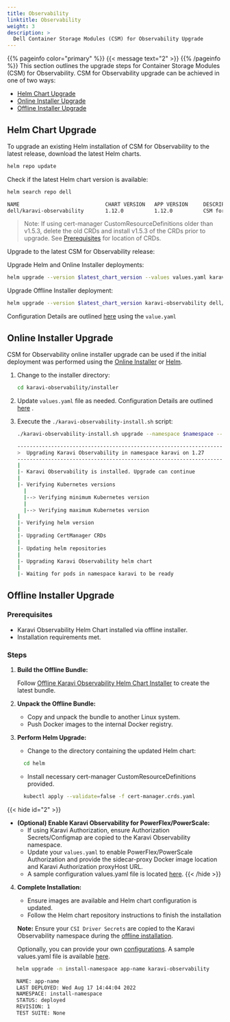 ```yaml
---
title: Observability
linktitle: Observability
weight: 3
description: >
  Dell Container Storage Modules (CSM) for Observability Upgrade
---
```

{{% pageinfo color="primary" %}}
{{< message text="2" >}}
{{% /pageinfo %}}
This section outlines the upgrade steps for Container Storage Modules (CSM) for Observability. CSM for Observability upgrade can be achieved in one of two ways:

- [Helm Chart Upgrade](../observability/#helm-chart-upgrade)
- [Online Installer Upgrade](../observability/#online-installer-upgrade)
- [Offline Installer Upgrade](../observability/#offline-installer-upgrade)


## Helm Chart Upgrade

<!--CSM for Observability Helm upgrade supports [Helm](v2/getting-started/installation/kubernetes/{{Var}}/helm/csm-modules/observability/#install-the-csm-for-observability-helm-chart-1), [Online Installer](v2/getting-started/installation/kubernetes/{{Var}}/helm/csm-modules/observability/#online-installer-4), and [Offline Installer](v2/getting-started/installation/kubernetes/{{Var}}/helm/csm-modules/observability/#prerequisites-5) deployments.
-->
To upgrade an existing Helm installation of CSM for Observability to the latest release, download the latest Helm charts.

```bash
helm repo update
```

Check if the latest Helm chart version is available:

```bash
helm search repo dell
```

```bash
NAME                            CHART VERSION   APP VERSION     DESCRIPTION
dell/karavi-observability       1.12.0          1.12.0          CSM for Observability is part of the [Container...
```

>Note: If using cert-manager CustomResourceDefinitions older than v1.5.3, delete the old CRDs and install v1.5.3 of the CRDs prior to upgrade. See [Prerequisites](v2/getting-started/installation/kubernetes/{{Var}}/helm/csm-modules/observability/#prerequisites-1) for location of CRDs.

Upgrade to the latest CSM for Observability release:

Upgrade Helm and Online Installer deployments:

```bash
helm upgrade --version $latest_chart_version --values values.yaml karavi-observability dell/karavi-observability -n $namespace
```

Upgrade Offline Installer deployment:

```bash
helm upgrade --version $latest_chart_version karavi-observability dell/karavi-observability -n $namespace
```

Configuration Details are outlined [here](v2/getting-started/installation/kubernetes/{{Var}}/helm/csm-modules/observability/#configuration-3) using the  `value.yaml`
<!--The [configuration](v2/getting-started/installation/kubernetes/{{Var}}/helm/csm-modules/observability/#configuration-3) section lists all the parameters that can be configured using the `values.yaml` file.-->

## Online Installer Upgrade

CSM for Observability online installer upgrade can be used if the initial deployment was performed using the [Online Installer](v2/getting-started/installation/kubernetes/{{Var}}/helm/csm-modules/observability/#online-installer-4) or [Helm](v2/getting-started/installation/kubernetes/{{Var}}/helm/csm-modules/observability/#install-the-csm-for-observability-helm-chart-1).

1. Change to the installer directory:

    ```bash
    cd karavi-observability/installer
    ```

2. Update `values.yaml` file as needed. Configuration Details are outlined [here](v2/getting-started/installation/kubernetes/{{Var}}/helm/csm-modules/observability/#configuration-3) .

3. Execute the `./karavi-observability-install.sh` script:

    ```bash
    ./karavi-observability-install.sh upgrade --namespace $namespace --values myvalues.yaml --version $latest_chart_version
    ```

    ```bash
    ---------------------------------------------------------------------------------
    >  Upgrading Karavi Observability in namespace karavi on 1.27
    ---------------------------------------------------------------------------------
    |
    |- Karavi Observability is installed. Upgrade can continue          Success
    |
    |- Verifying Kubernetes versions
      |
      |--> Verifying minimum Kubernetes version                         Success
      |
      |--> Verifying maximum Kubernetes version                         Success
    |
    |- Verifying helm version                                           Success
    |
    |- Upgrading CertManager CRDs                                       Success
    |
    |- Updating helm repositories                                       Success
    |
    |- Upgrading Karavi Observability helm chart                        Success
    |
    |- Waiting for pods in namespace karavi to be ready                 Success
    ```

## Offline Installer Upgrade

### Prerequisites
- Karavi Observability Helm Chart installed via offline installer.
- Installation requirements met.

### Steps

1. **Build the Offline Bundle:**

   Follow [Offline Karavi Observability Helm Chart Installer](v2/getting-started/installation/kubernetes/{{Var}}/helm/csm-modules/observability/#prerequisites-5) to create the latest bundle.

2. **Unpack the Offline Bundle:**
   - Copy and unpack the bundle to another Linux system.
   - Push Docker images to the internal Docker registry.

3. **Perform Helm Upgrade:**
   - Change to the directory containing the updated Helm chart:
    ```bash
      cd helm
    ```

   - Install necessary cert-manager CustomResourceDefinitions provided.
    ```bash
      kubectl apply --validate=false -f cert-manager.crds.yaml
      ```

{{< hide id="2" >}}
-   **(Optional) Enable Karavi Observability for PowerFlex/PowerScale:**
    - If using Karavi Authorization, ensure Authorization Secrets/Configmap are copied to the Karavi Observability namespace.
    - Update your `values.yaml` to enable PowerFlex/PowerScale Authorization and provide the sidecar-proxy Docker image location and Karavi Authorization proxyHost URL.
    - A sample configuration values.yaml file is located [here](https://github.com/dell/helm-charts/blob/main/charts/karavi-observability/values.yaml).
{{< /hide >}}

4. **Complete Installation:**
   - Ensure images are available and Helm chart configuration is updated.
   - Follow the Helm chart repository instructions to finish the installation

   **Note:** Ensure your `CSI Driver Secrets` are copied to the Karavi Observability namespace during the [offline installation](v2/getting-started/installation/kubernetes/{{Var}}/helm/csm-modules/observability/#prerequisites-5).

   Optionally, you can provide your own [configurations](v2/getting-started/installation/kubernetes/{{Var}}/helm/csm-modules/observability/#configuration-3). A sample values.yaml file is available [here](https://github.com/dell/helm-charts/blob/main/charts/karavi-observability/values.yaml).



<!--
Assuming that you have already installed the Karavi Observability Helm Chart by offline installer and meet its installation requirement.
These instructions can be followed when a Helm chart was installed and will be upgraded in an environment that does not have an Internet connection and will be unable to download the Helm chart and related Docker images.

1. Build the Offline Bundle
    Follow [Offline Karavi Observability Helm Chart Installer](v2/getting-started/installation/kubernetes/{{Var}}/helm/csm-modules/observability/#prerequisites-5) to build the latest bundle.

2. Unpack the Offline Bundle
   Follow [Offline Karavi Observability Helm Chart Installer](v2/getting-started/installation/kubernetes/{{Var}}/helm/csm-modules/observability/#prerequisites-5), copy and unpack the Offline Bundle to another Linux system, and push Docker images to the internal Docker registry.

3. Perform Helm upgrade
   1. Change directory to `helm` which contains the updated Helm chart directory:

      ```bash
      cd helm
      ```

   2. Install necessary cert-manager CustomResourceDefinitions provided.

      ```bash
      kubectl apply --validate=false -f cert-manager.crds.yaml
      ```

   3. (Optional) Enable Karavi Observability for PowerFlex/PowerScale to use an existing instance of Karavi Authorization for accessing the REST API for the given storage systems.
      **Note**: Assuming that if the Karavi Observability's Authorization has been enabled in the phase of [Offline Karavi Observability Helm Chart Installer](v2/getting-started/installation/kubernetes/{{Var}}/helm/csm-modules/observability/#prerequisites-5), the Authorization Secrets/Configmap have been copied to the Karavi Observability namespace.
      A sample configuration values.yaml file is located [here](https://github.com/dell/helm-charts/blob/main/charts/karavi-observability/values.yaml).
      In your own configuration values.yaml, you need to enable PowerFlex/PowerScale Authorization, and provide the location of the sidecar-proxy Docker image and URL of the Karavi Authorization proxyHost address.

   4. After the images have been made available and the Helm chart configuration is updated, follow the instructions within the Helm chart's repository to complete the installation.
      **Note**: Assuming that Your Secrets from CSI Drivers have been copied to the Karavi Observability namespace during the steps of [Offline Karavi Observability Helm Chart Installer](v2/getting-started/installation/kubernetes/{{Var}}/helm/csm-modules/observability/#prerequisites-5)
      Optionally, you could provide your own [configurations](v2/getting-started/installation/kubernetes/{{Var}}/helm/csm-modules/observability/#configuration-3). A sample values.yaml file is located [here](https://github.com/dell/helm-charts/blob/main/charts/karavi-observability/values.yaml).
-->
   ```bash
      helm upgrade -n install-namespace app-name karavi-observability
   ```

   ```bash
      NAME: app-name
      LAST DEPLOYED: Wed Aug 17 14:44:04 2022
      NAMESPACE: install-namespace
      STATUS: deployed
      REVISION: 1
      TEST SUITE: None
   ```

